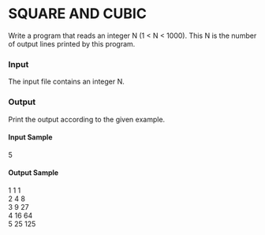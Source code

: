 # SQUARE AND CUBIC
Write a program that reads an integer N (1 < N < 1000). This N is the number of output lines printed by this program.
### Input
The input file contains an integer N.
### Output
Print the output according to the given example.
#### Input Sample	
5
#### Output Sample
1 1 1  
2 4 8  
3 9 27  
4 16 64  
5 25 125
